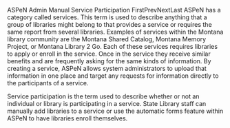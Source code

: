 ASPeN Admin Manual
Service Participation
FirstPrevNextLast
ASPeN has a category called services.  This term is used to describe anything that a group of libraries might belong to that provides a service or requires the same report from several libraries.  Examples of services within the Montana library community are the Montana Shared Catalog, Montana Memory Project, or Montana Library 2 Go.  Each of these services requires libraries to apply or enroll in the service.  Once in the service they receive similar benefits and are frequently asking for the same kinds of information.  By creating a service, ASPeN allows system administrators to upload that information in one place and target any requests for information directly to the participants of a service.

Service participation is the term used to describe whether or not an individual or library is participating in a service.  State Library staff can manually add libraries to a service or use the automatic forms feature within ASPeN to have libraries enroll themselves.